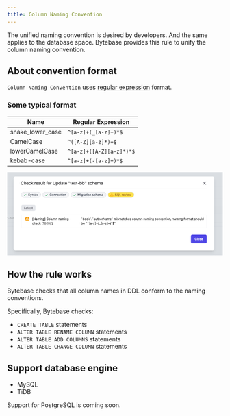 ```yaml
---
title: Column Naming Convention
---
```


The unified naming convention is desired by developers. And the same applies to the database space. Bytebase provides this rule to unify the column naming convention.

## About convention format

`Column Naming Convention` uses [regular expression](https://en.wikipedia.org/wiki/Regular_expression) format.

### Some typical format
| Name | Regular Expression |
|------|--------------------|
|snake_lower_case|`^[a-z]+(_[a-z]+)*$`|
|CamelCase|`^([A-Z][a-z]*)+$`|
|lowerCamelCase|`^[a-z]+([A-Z][a-z]*)*$`|
|kebab-case|`^[a-z]+(-[a-z]+)*$`|

![schema-review-naming-column](/static/docs-assets/schema-review-naming-column.webp)

## How the rule works

Bytebase checks that all column names in DDL conform to the naming conventions.

Specifically, Bytebase checks:
- `CREATE TABLE` statements
- `ALTER TABLE RENAME COLUMN` statements
- `ALTER TABLE ADD COLUMNS` statements
- `ALTER TABLE CHANGE COLUMN` statements

## Support database engine

- MySQL
- TiDB

Support for PostgreSQL is coming soon.